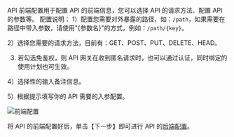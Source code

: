 API 前端配置用于配置 API 的前端信息，您可以选择 API 的请求方法、配置 API 的参数等。
配置说明：
1）配置您需要对外暴露的路径，如：`/path`，如果需要在路径中带入参数，请使用"{参数名}"的方式，例如：`/path/{key}`。

2）选择您需要的请求方法，目前有：GET、POST、PUT、DELETE、HEAD。

3) 若勾选免鉴权，则 API 网关在收到匿名请求时，也可以通过认证，同时绑定的使用计划也可生效。

4）选择性的输入备注信息。

5）根据提示填写你的 API 需要的入参配置。

![前端配置](http://imgcache.tcecqpoc.fsphere.cn/image/mc.qcloudimg.com/static/img/6ed7547cf6003ccf61d7b61dbb5c0d8f/image.png)

将 API 的前端配置好后，单击【下一步】即可进行 API 的[后端配置](http://tcecqpoc.fsphere.cn/document/product/628/11983)。